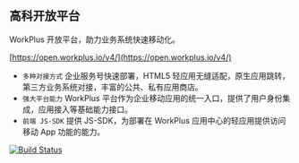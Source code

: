 ## 高科开放平台

WorkPlus 开放平台，助力业务系统快速移动化。

[https://open.workplus.io/v4/](https://open.workplus.io/v4/)

* `多种对接方式` 企业服务号快速部署，HTML5 轻应用无缝适配，原生应用跳转，第三方业务系统对接，丰富的公共、私有应用商店。
* `强大平台能力` WorkPlus 平台作为企业移动应用的统一入口，提供了用户身份集成，应用接入等基础能力接口。
* `前端 JS-SDK` 提供 JS-SDK，为部署在 WorkPlus 应用中心的轻应用提供访问移动 App 功能的能力。

[![Build Status](https://travis-ci.org/WorkPlusFE/open.workplus.io.svg?branch=main)](https://travis-ci.org/WorkPlusFE/open.workplus.io)
